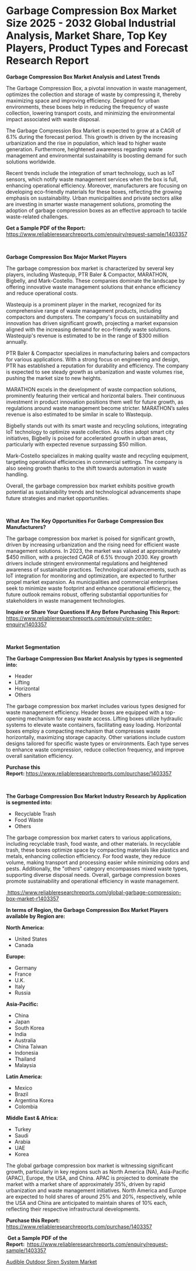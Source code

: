 <p><h1>Garbage Compression Box Market Size 2025 - 2032 Global Industrial Analysis, Market Share, Top Key Players, Product Types and Forecast Research Report</h1></p><p><strong>Garbage Compression Box Market Analysis and Latest Trends</strong></p>
<p><p>The Garbage Compression Box, a pivotal innovation in waste management, optimizes the collection and storage of waste by compressing it, thereby maximizing space and improving efficiency. Designed for urban environments, these boxes help in reducing the frequency of waste collection, lowering transport costs, and minimizing the environmental impact associated with waste disposal.</p><p>The Garbage Compression Box Market is expected to grow at a CAGR of 6.1% during the forecast period. This growth is driven by the increasing urbanization and the rise in population, which lead to higher waste generation. Furthermore, heightened awareness regarding waste management and environmental sustainability is boosting demand for such solutions worldwide. </p><p>Recent trends include the integration of smart technology, such as IoT sensors, which notify waste management services when the box is full, enhancing operational efficiency. Moreover, manufacturers are focusing on developing eco-friendly materials for these boxes, reflecting the growing emphasis on sustainability. Urban municipalities and private sectors alike are investing in smarter waste management solutions, promoting the adoption of garbage compression boxes as an effective approach to tackle waste-related challenges.</p></p>
<p><strong>Get a Sample PDF of the Report:&nbsp;</strong> <a href="https://www.reliableresearchreports.com/enquiry/request-sample/1403357?utm_campaign=3252&utm_medium=2&utm_source=Github&utm_content=ia&utm_term=28032025&utm_id=garbage-compression-box">https://www.reliableresearchreports.com/enquiry/request-sample/1403357</a></p>
<p>&nbsp;</p>
<p><strong>Garbage Compression Box Major Market Players</strong></p>
<p><p>The garbage compression box market is characterized by several key players, including Wastequip, PTR Baler & Compactor, MARATHON, Bigbelly, and Mark-Costello. These companies dominate the landscape by offering innovative waste management solutions that enhance efficiency and reduce operational costs.</p><p>Wastequip is a prominent player in the market, recognized for its comprehensive range of waste management products, including compactors and dumpsters. The company's focus on sustainability and innovation has driven significant growth, projecting a market expansion aligned with the increasing demand for eco-friendly waste solutions. Wastequip's revenue is estimated to be in the range of $300 million annually.</p><p>PTR Baler & Compactor specializes in manufacturing balers and compactors for various applications. With a strong focus on engineering and design, PTR has established a reputation for durability and efficiency. The company is expected to see steady growth as urbanization and waste volumes rise, pushing the market size to new heights.</p><p>MARATHON excels in the development of waste compaction solutions, prominently featuring their vertical and horizontal balers. Their continuous investment in product innovation positions them well for future growth, as regulations around waste management become stricter. MARATHON’s sales revenue is also estimated to be similar in scale to Wastequip.</p><p>Bigbelly stands out with its smart waste and recycling solutions, integrating IoT technology to optimize waste collection. As cities adopt smart city initiatives, Bigbelly is poised for accelerated growth in urban areas, particularly with expected revenue surpassing $50 million.</p><p>Mark-Costello specializes in making quality waste and recycling equipment, targeting operational efficiencies in commercial settings. The company is also seeing growth thanks to the shift towards automation in waste handling.</p><p>Overall, the garbage compression box market exhibits positive growth potential as sustainability trends and technological advancements shape future strategies and market opportunities.</p></p>
<p>&nbsp;</p>
<p><strong>What Are The Key Opportunities For Garbage Compression Box Manufacturers?</strong></p>
<p><p>The garbage compression box market is poised for significant growth, driven by increasing urbanization and the rising need for efficient waste management solutions. In 2023, the market was valued at approximately $450 million, with a projected CAGR of 6.5% through 2030. Key growth drivers include stringent environmental regulations and heightened awareness of sustainable practices. Technological advancements, such as IoT integration for monitoring and optimization, are expected to further propel market expansion. As municipalities and commercial enterprises seek to minimize waste footprint and enhance operational efficiency, the future outlook remains robust, offering substantial opportunities for stakeholders in waste management technologies.</p></p>
<p><strong>Inquire or Share Your Questions If Any Before Purchasing This Report:</strong> <a href="https://www.reliableresearchreports.com/enquiry/pre-order-enquiry/1403357?utm_campaign=3252&utm_medium=2&utm_source=Github&utm_content=ia&utm_term=28032025&utm_id=garbage-compression-box">https://www.reliableresearchreports.com/enquiry/pre-order-enquiry/1403357</a></p>
<p>&nbsp;</p>
<p><strong>Market Segmentation</strong></p>
<p><strong>The Garbage Compression Box Market Analysis by types is segmented into:</strong></p>
<p><ul><li>Header</li><li>Lifting</li><li>Horizontal</li><li>Others</li></ul></p>
<p><p>The garbage compression box market includes various types designed for waste management efficiency. Header boxes are equipped with a top-opening mechanism for easy waste access. Lifting boxes utilize hydraulic systems to elevate waste containers, facilitating easy loading. Horizontal boxes employ a compacting mechanism that compresses waste horizontally, maximizing storage capacity. Other variations include custom designs tailored for specific waste types or environments. Each type serves to enhance waste compression, reduce collection frequency, and improve overall sanitation efficiency.</p></p>
<p><strong>Purchase this Report:&nbsp;</strong><a href="https://www.reliableresearchreports.com/purchase/1403357?utm_campaign=3252&utm_medium=2&utm_source=Github&utm_content=ia&utm_term=28032025&utm_id=garbage-compression-box">https://www.reliableresearchreports.com/purchase/1403357</a></p>
<p>&nbsp;</p>
<p><strong>The Garbage Compression Box Market Industry Research by Application is segmented into:</strong></p>
<p><ul><li>Recyclable Trash</li><li>Food Waste</li><li>Others</li></ul></p>
<p><p>The garbage compression box market caters to various applications, including recyclable trash, food waste, and other materials. In recyclable trash, these boxes optimize space by compacting materials like plastics and metals, enhancing collection efficiency. For food waste, they reduce volume, making transport and processing easier while minimizing odors and pests. Additionally, the "others" category encompasses mixed waste types, supporting diverse disposal needs. Overall, garbage compression boxes promote sustainability and operational efficiency in waste management.</p></p>
<p><a href="https://www.reliableresearchreports.com/global-garbage-compression-box-market-r1403357?utm_campaign=3252&utm_medium=2&utm_source=Github&utm_content=ia&utm_term=28032025&utm_id=garbage-compression-box">&nbsp;https://www.reliableresearchreports.com/global-garbage-compression-box-market-r1403357</a></p>
<p><strong>In terms of Region, the Garbage Compression Box Market Players available by Region are:</strong></p>
<p>
    <p> <strong> North America: </strong>
        <ul>
            <li>United States</li>
            <li>Canada</li>
        </ul>
        </p> 
    <p> <strong> Europe: </strong>
        <ul>
            <li>Germany</li>
            <li>France</li>
            <li>U.K.</li>
            <li>Italy</li>
            <li>Russia</li>
        </ul>
        </p> 
    <p> <strong> Asia-Pacific: </strong>
        <ul>
            <li>China</li>
            <li>Japan</li>
            <li>South Korea</li>
            <li>India</li>
            <li>Australia</li>
            <li>China Taiwan</li>
            <li>Indonesia</li>
            <li>Thailand</li>
            <li>Malaysia</li>
        </ul>
        </p> 
    <p> <strong> Latin America: </strong>
        <ul>
            <li>Mexico</li>
            <li>Brazil</li>
            <li>Argentina Korea</li>
            <li>Colombia</li>
        </ul>
        </p> 
    <p> <strong> Middle East & Africa: </strong>
        <ul>
            <li>Turkey</li>
            <li>Saudi</li>
            <li>Arabia</li>
            <li>UAE</li>
            <li>Korea</li>
        </ul>
    </p>
    </p>
<p><p>The global garbage compression box market is witnessing significant growth, particularly in key regions such as North America (NA), Asia-Pacific (APAC), Europe, the USA, and China. APAC is projected to dominate the market with a market share of approximately 35%, driven by rapid urbanization and waste management initiatives. North America and Europe are expected to hold shares of around 25% and 20%, respectively, while the USA and China are anticipated to maintain shares of 10% each, reflecting their respective infrastructural developments.</p></p>
<p><strong>Purchase this Report: </strong><a href="https://www.reliableresearchreports.com/purchase/1403357?utm_campaign=3252&utm_medium=2&utm_source=Github&utm_content=ia&utm_term=28032025&utm_id=garbage-compression-box">https://www.reliableresearchreports.com/purchase/1403357</a></p>
<p>&nbsp;<strong>Get a Sample PDF of the Report:&nbsp;&nbsp;</strong><a href="https://www.reliableresearchreports.com/enquiry/request-sample/1403357?utm_campaign=3252&utm_medium=2&utm_source=Github&utm_content=ia&utm_term=28032025&utm_id=garbage-compression-box">https://www.reliableresearchreports.com/enquiry/request-sample/1403357</a></p>
<p><strong></strong></p>
<p><p><a href="https://github.com/nacrehuipie/Market-Research-Report-List-1/blob/main/audible-outdoor-siren-system-market.md?utm_campaign=3252&utm_medium=2&utm_source=Github&utm_content=ia&utm_term=28032025&utm_id=garbage-compression-box">Audible Outdoor Siren System Market</a></p></p>